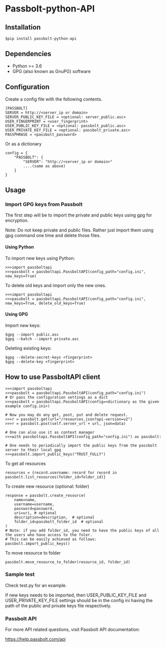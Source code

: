 # Passbolt-python-API

## Installation

    $pip install passbolt-python-api 

## Dependencies

  - Python >= 3.6
  - GPG (also known as GnuPG) software

## Configuration

Create a config file with the following contents.

    [PASSBOLT]
    SERVER = http://<server_ip or domain>
    SERVER_PUBLIC_KEY_FILE = <optional: server_public.asc>
    USER_FINGERPRINT = <user_fingerprint>
    USER_PUBLIC_KEY_FILE = <optional: passbolt_public.asc>
    USER_PRIVATE_KEY_FILE = <optional: passbolt_private.asc>
    PASSPHRASE = <passbolt_password>

Or as a dictionary

    config = {
        "PASSBOLT": {
            "SERVER": "http://<server_ip or domain>"
            ....(same as above)
        }
    }

## Usage


### Import GPG keys from Passbolt

The first step will be to import the private and public keys using gpg for encryption.

Note: Do not keep private and public files. Rather just import them using gpg command one time and delete those files.

#### Using Python
To import new keys using Python:

    >>>import passboltapi
    >>>passbolt = passboltapi.PassboltAPI(config_path="config.ini", new_keys=True)
    
To delete old keys and import only the new ones.

    >>>import passboltapi
    >>>passbolt = passboltapi.PassboltAPI(config_path="config.ini", new_keys=True, delete_old_keys=True)

#### Using GPG

Import new keys:

    $gpg --import public.asc
    $gpg --batch --import private.asc

Deleting existing keys:

    $gpg --delete-secret-keys <fingerprint>
    $gpg --delete-key <fingerprint>


## How to use PassboltAPI client

    >>>import passboltapi
    >>>passbolt = passboltapi.PassboltAPI(config_path="config.ini")
    # Or pass the configuration settings as a dict
    >>>passbolt = passboltapi.PassboltAPI(config=<dictionary as the given example config.ini>)
    
    # Now you may do any get, post, put and delete request.
    >>>r = passbolt.get(url="/resources.json?api-version=v2")
    >>>r = passbolt.post(self.server_url + url, json=data)
    
    # One can also use it as context manager
    >>>with passboltapi.PassboltAPI(config_path="config.ini") as passbolt:

    # One needs to periodically import the public keys from the passbolt server to their local gpg
    >>>passbolt.import_public_keys("TRUST_FULLY")


To get all resources

    resources = {record.username: record for record in passbolt.list_resources(folder_id=folder_id)}

To create new resource (optional: folder)
    
    response = passbolt.create_resource(
        name=name,
        username=username,
        password=password,
        uri=uri, # optional
        description=description,  # optional
        folder_id=passbolt_folder_id  # optional
    )
    # Note: if you add folder_id, you need to have the public keys of all the users who have access to the foler.
    # This can be easily achieved as follows:
    passbolt.import_public_keys()

To move resource to folder

    passbolt.move_resource_to_folder(resource_id, folder_id)


### Sample test
Check test.py for an example.

If new keys needs to be imported, then USER_PUBLIC_KEY_FILE and USER_PRIVATE_KEY_FILE settings
should be in the config ini having the path of the public and private keys file respectively.


### Passbolt API

For more API related questions, visit Passbolt API documentation:

<https://help.passbolt.com/api>
